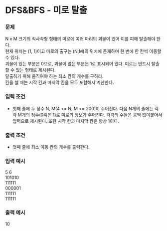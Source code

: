 # DFS&BFS - 미로 탈출


### 문제
N x M 크기의 직사각형 형태의 미로에 여러 마리의 괴물이 있어 이를 피해 탈출해야 한다.  
현재 위치는 (1, 1)이고 미로의 출구는 (N,M)의 위치에 존재하며 한 번에 한 칸씩 이동할 수 있다.  
괴물이 있는 부분은 0으로, 괴물이 없는 부분은 1로 표시되어 있다. 미로는 반드시 탈출할 수 있는 형태로 제시된다.  
탈출하기 위해 움직여야 하는 최소 칸의 개수를 구하라.  
칸을 셀 때는 시작 칸과 마지막 칸을 모두 포함해서 계산한다.


### 입력 조건
- 첫째 줄에 두 정수 N, M(4 <= N, M <= 200)이 주어진다. 다음 N개의 줄에는 각각 M개의 정수(0혹은 1)로 미로의 정보가 주어진다. 각각의 수들은 공백 없이붙어서 입력으로 제시된다. 또한 시작 칸과 마지막 칸은 항상 1이다.


### 출력 조건
- 첫째 줄에 최소 이동 칸의 개수를 출력한다.


### 입력 예시
5 6  
101010  
111111  
000001  
111111  
111111  


### 출력 예시
10
